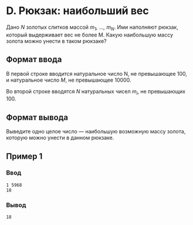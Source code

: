 # D. Рюкзак: наибольший вес

Дано _N_ золотых слитков массой _m<sub>1</sub>, …, m<sub>N</sub>_. Ими наполняют рюкзак, который выдерживает вес не
более M. Какую наибольшую массу золота можно унести в таком рюкзаке?

## Формат ввода

В первой строке вводится натуральное число N, не превышающее 100, и натуральное число _M_, не превышающее 10000.

Во второй строке вводятся _N_ натуральных чисел _m<sub>i</sub>_, не превышающих 100.

## Формат вывода

Выведите одно целое число — наибольшую возможную массу золота, которую можно унести в данном рюкзаке.

## Пример 1

### Ввод

    1 5968
    18

### Вывод

    18
